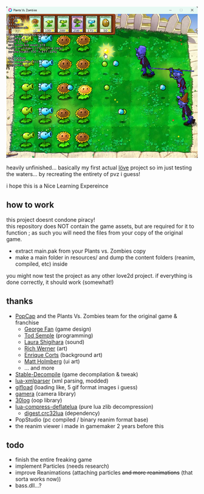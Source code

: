 ![preview](/preview.png)

heavily unfinished... basically my first actual [löve](http://love2d.org) project so im just testing the waters... by recreating the entirety of pvz i guess!

i hope this is a Nice Learning Expereince


## how to work

this project doesnt condone piracy!<br>
this repository does NOT contain the game assets, but are required for it to function ; as such you will need the files from your copy of the original game.

- extract main.pak from your Plants vs. Zombies copy
- make a main folder in resources/ and dump the content folders (reanim, compiled, etc) inside

you might now test the project as any other love2d project. if everything is done correctly, it should work (somewhat!)


## thanks

- [PopCap](https://www.ea.com/es-mx/ea-studios/popcap) and the Plants Vs. Zombies team for the original game & franchise
	- [George Fan](https://twitter.com/thegeorgefan) (game design)
	- [Tod Semple](https://twitter.com/Todnut) (programming)
	- [Laura Shigihara](https://twitter.com/supershigi) (sound)
	- [Rich Werner](https://twitter.com/rich_werner) (art)
	- [Enrique Corts](https://twitter.com/kikekun) (background art)
	- [Matt Holmberg](https://www.ghostcircles.com/matt/) (ui art)
	- ... and more
- [Stable-Decompile](https://github.com/InLiothixi/Stable-Decompile) (game decompilation & tweak)
- [lua-xmlparser](https://github.com/jonathanpoelen/lua-xmlparser) (xml parsing, modded)
- [gifload](https://love2d.org/forums/viewtopic.php?t=82642) (loading like, 5 gif format images i guess)
- [gamera](https://github.com/kikito/gamera) (camera library)
- [30log](https://github.com/Yonaba/30log) (oop library)
- [lua-compress-deflatelua](https://github.com/davidm/lua-compress-deflatelua) (pure lua zlib decompression)
	- [digest.crc32lua](https://github.com/davidm/lua-digest-crc32lua) (dependency)
- PopStudio (pc compiled / binary reanim format base)
- the reanim viewer i made in gamemaker 2 years before this


## todo

- finish the entire freaking game
- implement Particles (needs research)
- improve Reanimations (attaching particles ~~and more reanimations~~ (that sorta works now))
- bass.dll...?
